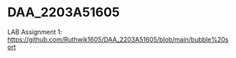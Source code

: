 # DAA_2203A51605
LAB Assignment 1: https://github.com/Ruthwik1605/DAA_2203A51605/blob/main/bubble%20sort
